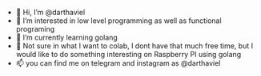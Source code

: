 - 👋 Hi, I’m @darthaviel
- 👀 I’m interested in low level programming as well as functional programing 
- 🌱 I’m currently learning golang
- 💞️ Not sure in what I want to colab, I dont have that much free time, but I would like to do something interesting on Raspberry PI using golang
- 📫 you can find me on telegram and instagram as @darthaviel

<!---
darthaviel/darthaviel is a ✨ special ✨ repository because its `README.md` (this file) appears on your GitHub profile.
You can click the Preview link to take a look at your changes.
--->
